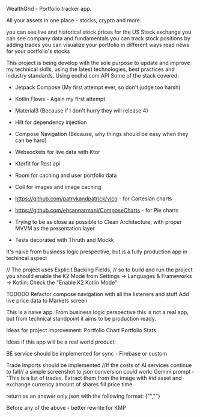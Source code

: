 WealthGrid - Portfolio tracker app.

All your assets in one place - stocks, crypto and more.

you can see live and historical stock prices for the US Stock exchange
you can see company data and fundamentals
you can track stock positions by adding trades
you can visualize your portfolio in different ways
read news for your portfolio's stocks

This project is being develop with the sole purpose to update and improve my technical skills, using the latest technologies, best practices and industry standards.
Using eodhd.com API
Some of the stack covered:
- Jetpack Compose (My first attempt ever, so don't judge too harsh)
- Kotlin Flows - Again my first attempt
- Material3 (Because if I don't hurry they will release 4)
- Hilt for dependency injection
- Compose Navigation (Because, why things should be easy when they can be hard)
- Websockets for live data with Ktor
- Ktorfit for Rest api
- Room for caching and user portfolio data
- Coil for images and image caching
- https://github.com/patrykandpatrick/vico - for Cartesian charts
- https://github.com/ehsannarmani/ComposeCharts - for Pie charts



- Trying to be as close as possible to Clean Architecture, with proper MVVM as the presentation layer

- Tests decorated with Thruth and Mockk

It's naive from business logic prespective, but is a fully production app in techincal aspect

// The project uses Explicit Backing Fields,
// so to build and run the project you should enable the K2 Mode from Settings -> Languages & Frameworks -> Kotlin: Check the "Enable K2 Kotlin Mode"


TODODO 
Refactor compose navigation with all the listeners and stuff
Add live price data to Markets screen


This is a naive app. From business logic perspective this is not a real app, but from technical standpoint it aims to be production ready.


Ideas for project improvement:
Portfolio Chart
Portfolio Stats


Ideas if this app will be a real world product:

BE service should be implemented for sync - Firebase or custom

Trade Imports should be implemented 
//If the costs of AI services continue to fall//
a simple screenshot to json conversion could work:
Gemini prompt - "This is a list of trades. Extract them from the image with
#id
asset and exchange
currency
amount of shares
fill price
time 

return as an answer only json with the following format: {"",""}

Before any of the above - better rewrite for KMP











